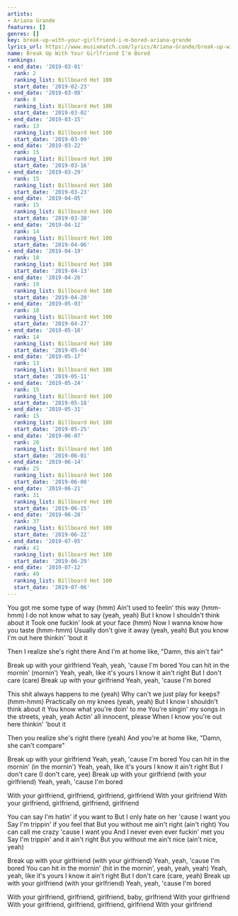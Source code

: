 ```yaml
---
artists:
- Ariana Grande
features: []
genres: []
key: break-up-with-your-girlfriend-i-m-bored-ariana-grande
lyrics_url: https://www.musixmatch.com/lyrics/Ariana-Grande/break-up-with-your-girlfriend-i-m-bored
name: Break Up With Your Girlfriend I'm Bored
rankings:
- end_date: '2019-03-01'
  rank: 2
  ranking_list: Billboard Hot 100
  start_date: '2019-02-23'
- end_date: '2019-03-08'
  rank: 8
  ranking_list: Billboard Hot 100
  start_date: '2019-03-02'
- end_date: '2019-03-15'
  rank: 13
  ranking_list: Billboard Hot 100
  start_date: '2019-03-09'
- end_date: '2019-03-22'
  rank: 15
  ranking_list: Billboard Hot 100
  start_date: '2019-03-16'
- end_date: '2019-03-29'
  rank: 15
  ranking_list: Billboard Hot 100
  start_date: '2019-03-23'
- end_date: '2019-04-05'
  rank: 15
  ranking_list: Billboard Hot 100
  start_date: '2019-03-30'
- end_date: '2019-04-12'
  rank: 14
  ranking_list: Billboard Hot 100
  start_date: '2019-04-06'
- end_date: '2019-04-19'
  rank: 18
  ranking_list: Billboard Hot 100
  start_date: '2019-04-13'
- end_date: '2019-04-26'
  rank: 19
  ranking_list: Billboard Hot 100
  start_date: '2019-04-20'
- end_date: '2019-05-03'
  rank: 18
  ranking_list: Billboard Hot 100
  start_date: '2019-04-27'
- end_date: '2019-05-10'
  rank: 14
  ranking_list: Billboard Hot 100
  start_date: '2019-05-04'
- end_date: '2019-05-17'
  rank: 13
  ranking_list: Billboard Hot 100
  start_date: '2019-05-11'
- end_date: '2019-05-24'
  rank: 15
  ranking_list: Billboard Hot 100
  start_date: '2019-05-18'
- end_date: '2019-05-31'
  rank: 15
  ranking_list: Billboard Hot 100
  start_date: '2019-05-25'
- end_date: '2019-06-07'
  rank: 20
  ranking_list: Billboard Hot 100
  start_date: '2019-06-01'
- end_date: '2019-06-14'
  rank: 25
  ranking_list: Billboard Hot 100
  start_date: '2019-06-08'
- end_date: '2019-06-21'
  rank: 31
  ranking_list: Billboard Hot 100
  start_date: '2019-06-15'
- end_date: '2019-06-28'
  rank: 37
  ranking_list: Billboard Hot 100
  start_date: '2019-06-22'
- end_date: '2019-07-05'
  rank: 41
  ranking_list: Billboard Hot 100
  start_date: '2019-06-29'
- end_date: '2019-07-12'
  rank: 49
  ranking_list: Billboard Hot 100
  start_date: '2019-07-06'
---
```

You got me some type of way (hmm)
Ain't used to feelin' this way (hmm-hmm)
I do not know what to say (yeah, yeah)
But I know I shouldn't think about it
Took one fuckin' look at your face (hmm)
Now I wanna know how you taste (hmm-hmm)
Usually don't give it away (yeah, yeah)
But you know I'm out here thinkin' 'bout it

Then I realize she's right there
And I'm at home like, "Damn, this ain't fair"

Break up with your girlfriend
Yeah, yeah, 'cause I'm bored
You can hit in the mornin' (mornin')
Yeah, yeah, like it's yours
I know it ain't right
But I don't care (care)
Break up with your girlfriend
Yeah, yeah, 'cause I'm bored

This shit always happens to me (yeah)
Why can't we just play for keeps? (hmm-hmm)
Practically on my knees (yeah, yeah)
But I know I shouldn't think about it
You know what you're doin' to me
You're singin' my songs in the streets, yeah, yeah
Actin' all innocent, please
When I know you're out here thinkin' 'bout it

Then you realize she's right there (yeah)
And you're at home like, "Damn, she can't compare"

Break up with your girlfriend
Yeah, yeah, 'cause I'm bored
You can hit in the mornin' (in the mornin')
Yeah, yeah, like it's yours
I know it ain't right
But I don't care (I don't care, yee)
Break up with your girlfriend (with your girlfriend)
Yeah, yeah, 'cause I'm bored

With your girlfriend, girlfriend, girlfriend, girlfriend
With your girlfriend
With your girlfriend, girlfriend, girlfriend, girlfriend

You can say I'm hatin' if you want to
But I only hate on her 'cause I want you
Say I'm trippin' if you feel that
But you without me ain't right (ain't right)
You can call me crazy 'cause I want you
And I never even ever fuckin' met you
Say I'm trippin' and it ain't right
But you without me ain't nice (ain't nice, yeah)

Break up with your girlfriend (with your girlfriend)
Yeah, yeah, 'cause I'm bored
You can hit in the mornin' (hit in the mornin', yeah, yeah, yeah)
Yeah, yeah, like it's yours
I know it ain't right
But I don't care (care, yeah)
Break up with your girlfriend (with your girlfriend)
Yeah, yeah, 'cause I'm bored

With your girlfriend, girlfriend, girlfriend, baby, girlfriend
With your girlfriend
With your girlfriend, girlfriend, girlfriend, girlfriend
With your girlfriend

